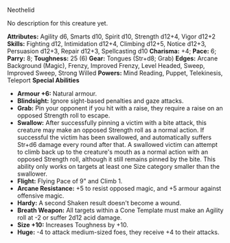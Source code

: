 Neothelid

No description for this creature yet.

**Attributes:** Agility d6, Smarts d10, Spirit d10, Strength d12+4,
Vigor d12+2
**Skills:** Fighting d12, Intimidation d12+4, Climbing d12+5, Notice
d12+3, Persuasion d12+3, Repair d12+3, Spellcasting d10
**Charisma:** +4; **Pace:** 6; **Parry:** 8; **Toughness:** 25 (6)
**Gear:** Tongues (Str+d8; Grab)
**Edges:** Arcane Background (Magic), Frenzy, Improved Frenzy, Level
Headed, Sweep, Improved Sweep, Strong Willed
**Powers:** Mind Reading, Puppet, Telekinesis, Teleport
**Special Abilities**
- **Armour +6:** Natural armour.
- **Blindsight:** Ignore sight-based penalties and gaze attacks.
- **Grab:** Pin your opponent if you hit with a raise, they require a
raise on an opposed Strength roll to escape.
- **Swallow:** After successfully pinning a victim with a bite attack,
this creature may make an opposed Strength roll as a normal action. If
successful the victim has been swallowed, and automatically suffers
Str+d6 damage every round after that. A swallowed victim can attempt to
climb back up to the creature's mouth as a normal action with an
opposed Strength roll, although it still remains pinned by the bite.
This ability only works on targets at least one Size category smaller
than the swallower.
- **Flight:** Flying Pace of 9" and Climb 1.
- **Arcane Resistance:** +5 to resist opposed magic, and +5 armour
against offensive magic.
- **Hardy:** A second Shaken result doesn't become a wound.
- **Breath Weapon:** All targets within a Cone Template must make an
Agility roll at -2 or suffer 2d12 acid damage.
- **Size +10:** Increases Toughness by +10.
- **Huge:** -4 to attack medium-sized foes, they receive +4 to their
attacks.

